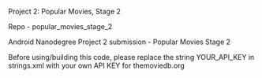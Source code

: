 
Project 2: Popular Movies, Stage 2

Repo - popular_movies_stage_2

Android Nanodegree Project 2 submission - Popular Movies Stage 2

Before using/building this code, please replace the string YOUR_API_KEY in strings.xml with your own API KEY for themoviedb.org
